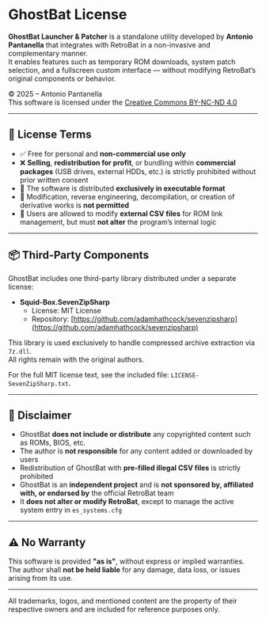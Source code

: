 # GhostBat License

**GhostBat Launcher & Patcher** is a standalone utility developed by **Antonio Pantanella** that integrates with RetroBat in a non-invasive and complementary manner.  
It enables features such as temporary ROM downloads, system patch selection, and a fullscreen custom interface — without modifying RetroBat’s original components or behavior.

© 2025 – Antonio Pantanella  
This software is licensed under the [Creative Commons BY-NC-ND 4.0](https://creativecommons.org/licenses/by-nc-nd/4.0/)

---

## 📜 License Terms

- ✅ Free for personal and **non-commercial use only**
- ❌ **Selling**, **redistribution for profit**, or bundling within **commercial packages** (USB drives, external HDDs, etc.) is strictly prohibited without prior written consent
- 🚫 The software is distributed **exclusively in executable format**
- 🔐 Modification, reverse engineering, decompilation, or creation of derivative works is **not permitted**
- 📝 Users are allowed to modify **external CSV files** for ROM link management, but must **not alter** the program’s internal logic

---

## 📦 Third-Party Components

GhostBat includes one third-party library distributed under a separate license:

- **Squid-Box.SevenZipSharp**
  - License: MIT License
  - Repository: [https://github.com/adamhathcock/sevenzipsharp](https://github.com/adamhathcock/sevenzipsharp)

This library is used exclusively to handle compressed archive extraction via `7z.dll`.  
All rights remain with the original authors.

For the full MIT license text, see the included file: `LICENSE-SevenZipSharp.txt`.

---

## 📄 Disclaimer

- GhostBat **does not include or distribute** any copyrighted content such as ROMs, BIOS, etc.
- The author is **not responsible** for any content added or downloaded by users
- Redistribution of GhostBat with **pre-filled illegal CSV files** is strictly prohibited
- GhostBat is an **independent project** and is **not sponsored by, affiliated with, or endorsed by** the official RetroBat team
- It **does not alter or modify RetroBat**, except to manage the active system entry in `es_systems.cfg`

---

## ⚠️ No Warranty

This software is provided **"as is"**, without express or implied warranties.  
The author shall **not be held liable** for any damage, data loss, or issues arising from its use.

---

All trademarks, logos, and mentioned content are the property of their respective owners and are included for reference purposes only.